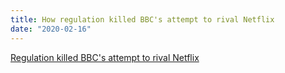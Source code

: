 ```yaml
---
title: How regulation killed BBC's attempt to rival Netflix
date: "2020-02-16"
---
```


[Regulation killed BBC's attempt to rival Netflix](https://www.wired.co.uk/article/bbc-netflix-rival-failure)